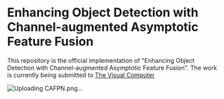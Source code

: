 # Enhancing Object Detection with Channel-augmented Asymptotic Feature Fusion
This repository is the official implementation of "Enhancing Object Detection with Channel-augmented Asymptotic Feature Fusion". The work is currently being submitted to [The Visual Computer](https://link.springer.com/journal/371)

![Uploading CAFPN.png…]()
